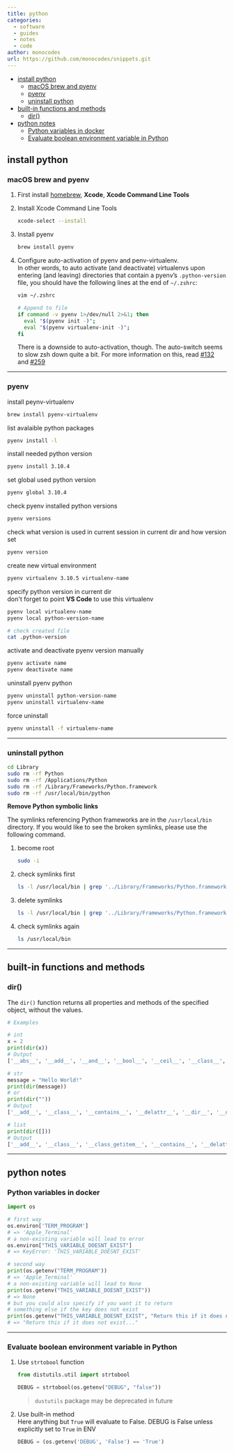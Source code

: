 ```yaml
---
title: python
categories:
  - software
  - guides
  - notes
  - code
author: monocodes
url: https://github.com/monocodes/snippets.git
---
```


- [install python](#install-python)
  - [macOS brew and pyenv](#macos-brew-and-pyenv)
  - [pyenv](#pyenv)
  - [uninstall python](#uninstall-python)
- [built-in functions and methods](#built-in-functions-and-methods)
  - [dir()](#dir)
- [python notes](#python-notes)
  - [Python variables in docker](#python-variables-in-docker)
  - [Evaluate boolean environment variable in Python](#evaluate-boolean-environment-variable-in-python)

## install python

### macOS brew and pyenv

1. First install [homebrew](../brew.md), **Xcode**, **Xcode Command Line Tools**

2. Install Xcode Command Line Tools

   ```sh
   xcode-select --install
   ```

3. Install pyenv

   ```sh
   brew install pyenv
   ```

4. Configure auto-activation of pyenv and penv-virtualenv.  
   In other words, to auto activate (and deactivate) virtualenvs upon entering (and leaving) directories that contain a pyenv’s `.python-version` file, you should have the following lines at the end of `~/.zshrc`:

   ```sh
   vim ~/.zshrc
   
   # Append to file
   if command -v pyenv 1>/dev/null 2>&1; then
     eval "$(pyenv init -)";
     eval "$(pyenv virtualenv-init -)"; 
   fi
   ```

   There is a downside to auto-activation, though. The auto-switch seems to slow zsh down quite a bit. For more information on this, read [#132](https://github.com/pyenv/pyenv-virtualenv/issues/132) and [#259](https://github.com/pyenv/pyenv-virtualenv/issues/259)

---

### pyenv

install peynv-virtualenv

```sh
brew install pyenv-virtualenv
```

list avalaible python packages

```sh
pyenv install -l
```

install needed python version

```sh
pyenv install 3.10.4
```

set global used python version

```sh
pyenv global 3.10.4
```

check pyenv installed python versions

```sh
pyenv versions
```

check what version is used in current session in current dir and how version set

```sh
pyenv version
```

create new virtual environment

```sh
pyenv virtualenv 3.10.5 virtualenv-name
```

specify python version in current dir  
don't forget to point **VS Code** to use this virtualenv

```sh
pyenv local virtualenv-name
pyenv local python-version-name

# check created file
cat .python-version
```

activate and deactivate pyenv version manually

```sh
pyenv activate name
pyenv deactivate name
```

uninstall pyenv python

```sh
pyenv uninstall python-version-name
pyenv uninstall virtualenv-name
```

force uninstall

```sh
pyenv uninstall -f virtualenv-name
```

---

### uninstall python

```sh
cd Library
sudo rm -rf Python
sudo rm -rf /Applications/Python
sudo rm -rf /Library/Frameworks/Python.framework
sudo rm -rf /usr/local/bin/python
```

**Remove Python symbolic links**

The symlinks referencing Python frameworks are in the `/usr/local/bin` directory. If you would like to see the broken symlinks, please use the following command.

1. become root

   ```sh
   sudo -i
   ```

2. check symlinks first

   ```sh
   ls -l /usr/local/bin | grep '../Library/Frameworks/Python.framework'
   ```

3. delete symlinks

   ```sh
   ls -l /usr/local/bin | grep '../Library/Frameworks/Python.framework' | awk '{print $9}' | tr -d @ | xargs rm
   ```

4. check symlinks again

   ```sh
   ls /usr/local/bin
   ```

---

## built-in functions and methods

### dir()

The `dir()` function returns all properties and methods of the specified object, without the values.

```python
# Examples

# int
x = 2
print(dir(x))
# Output
['__abs__', '__add__', '__and__', '__bool__', '__ceil__', '__class__', '__delattr__', '__dir__', '__divmod__', '__doc__', '__eq__', '__float__', '__floor__', '__floordiv__', '__format__', '__ge__', '__getattribute__', '__getnewargs__', '__gt__', '__hash__', '__index__', '__init__', '__init_subclass__', '__int__', '__invert__', '__le__', '__lshift__', '__lt__', '__mod__', '__mul__', '__ne__', '__neg__', '__new__', '__or__', '__pos__', '__pow__', '__radd__', '__rand__', '__rdivmod__', '__reduce__', '__reduce_ex__', '__repr__', '__rfloordiv__', '__rlshift__', '__rmod__', '__rmul__', '__ror__', '__round__', '__rpow__', '__rrshift__', '__rshift__', '__rsub__', '__rtruediv__', '__rxor__', '__setattr__', '__sizeof__', '__str__', '__sub__', '__subclasshook__', '__truediv__', '__trunc__', '__xor__', 'as_integer_ratio', 'bit_count', 'bit_length', 'conjugate', 'denominator', 'from_bytes', 'imag', 'numerator', 'real', 'to_bytes']

# str
message = "Hello World!"
print(dir(message))
# or
print(dir(""))
# Output
['__add__', '__class__', '__contains__', '__delattr__', '__dir__', '__doc__', '__eq__', '__format__', '__ge__', '__getattribute__', '__getitem__', '__getnewargs__', '__gt__', '__hash__', '__init__', '__init_subclass__', '__iter__', '__le__', '__len__', '__lt__', '__mod__', '__mul__', '__ne__', '__new__', '__reduce__', '__reduce_ex__', '__repr__', '__rmod__', '__rmul__', '__setattr__', '__sizeof__', '__str__', '__subclasshook__', 'capitalize', 'casefold', 'center', 'count', 'encode', 'endswith', 'expandtabs', 'find', 'format', 'format_map', 'index', 'isalnum', 'isalpha', 'isascii', 'isdecimal', 'isdigit', 'isidentifier', 'islower', 'isnumeric', 'isprintable', 'isspace', 'istitle', 'isupper', 'join', 'ljust', 'lower', 'lstrip', 'maketrans', 'partition', 'removeprefix', 'removesuffix', 'replace', 'rfind', 'rindex', 'rjust', 'rpartition', 'rsplit', 'rstrip', 'split', 'splitlines', 'startswith', 'strip', 'swapcase', 'title', 'translate', 'upper', 'zfill']

# list
print(dir([]))
# Output
['__add__', '__class__', '__class_getitem__', '__contains__', '__delattr__', '__delitem__', '__dir__', '__doc__', '__eq__', '__format__', '__ge__', '__getattribute__', '__getitem__', '__gt__', '__hash__', '__iadd__', '__imul__', '__init__', '__init_subclass__', '__iter__', '__le__', '__len__', '__lt__', '__mul__', '__ne__', '__new__', '__reduce__', '__reduce_ex__', '__repr__', '__reversed__', '__rmul__', '__setattr__', '__setitem__', '__sizeof__', '__str__', '__subclasshook__', 'append', 'clear', 'copy', 'count', 'extend', 'index', 'insert', 'pop', 'remove', 'reverse', 'sort']
```

---

## python notes

### Python variables in docker

```py
import os

# first way
os.environ['TERM_PROGRAM']
# => 'Apple_Terminal'
# a non-existing variable will lead to error
os.environ["THIS_VARIABLE_DOESNT_EXIST"]
# => KeyError: 'THIS_VARIABLE_DOESNT_EXIST'

# second way
print(os.getenv("TERM_PROGRAM"))
# => 'Apple_Terminal'
# a non-existing variable will lead to None
print(os.getenv("THIS_VARIABLE_DOESNT_EXIST"))
# => None
# but you could also specify if you want it to return
# something else if the key does not exist
print(os.getenv("THIS_VARIABLE_DOESNT_EXIST", "Return this if it does not exist..."))
# => "Return this if it does not exist..."
```

---

### Evaluate boolean environment variable in Python

1. Use `strtobool` function

    ```python
    from distutils.util import strtobool
    
    DEBUG = strtobool(os.getenv("DEBUG", "false"))
    ```

    > `dustutils` package may be deprecated in future

2. Use built-in method  
    Here anything but `True` will evaluate to False. DEBUG is False unless explicitly set to `True` in ENV

    ```python
    DEBUG = (os.getenv('DEBUG', 'False') == 'True')
    ```
